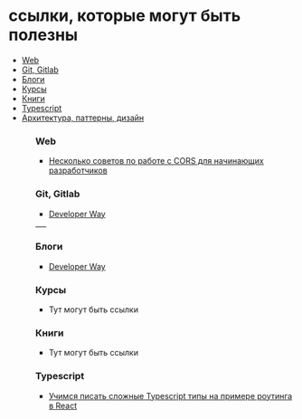 # ссылки, которые могут быть полезны

<ul>
  <li><a href='#web'>Web</a></li>
  <li><a href='#git'>Git, Gitlab</a></li>
  <li><a href='#blogs'>Блоги</a></li>
  <li><a href='#courses'>Курсы</a></li>
  <li><a href='#books'>Книги</a></li>
  <li><a href='#typescript'>Typescript</a></li>
  <li><a href='#architecture'>Архитектура, паттерны, дизайн</a></li>
<ul>


### Web
<section id='#web'>
  <ul>
    <li>
      <a href='https://habr.com/ru/companies/otus/articles/706908/'> Несколько советов по работе с CORS для начинающих разработчиков</a>
    </li>
  </ul>
</section>



### Git, Gitlab
<section id='#git'>
  <ul>
    <li>
       <a href='https://www.developerway.com/'>Developer Way</a>
    </li>
  </ul>
</section>
___

### Блоги
<section id='#blogs'>
  <ul>
    <li>
      <a href='https://www.developerway.com/'>Developer Way</a>
    </li>
  </ul>
</section>


### Курсы
<section id='#courses'>
  <ul>
    <li>
      Тут могут быть ссылки
    </li>
  </ul>
</section>


### Книги
<section id='#courses'>
  <ul>
    <li>
      Тут могут быть ссылки
    </li>
  </ul>
</section>



### Typescript
<section id='#typescript'>
  <ul>
    <li>
      <a href='https://habr.com/ru/articles/735542/'>Учимся писать сложные Typescript типы на примере роутинга в React</a>
    </li>
  </ul>
</section>

